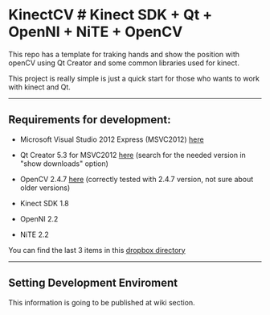 KinectCV # Kinect SDK + Qt + OpenNI + NiTE + OpenCV
===

This repo has a template for traking hands and show the position with openCV using Qt Creator and some common libraries used for kinect.

This project is really simple is just a quick start for those who wants to work with kinect and Qt.

-----
Requirements for development:
-----

* Microsoft Visual Studio 2012 Express (MSVC2012) [here](http://www.visualstudio.com/en-us/products/visual-studio-express-vs.aspx)

* Qt Creator 5.3 for MSVC2012 [here](http://qt-project.org/downloads) (search for the needed version in "show downloads" option)

* OpenCV 2.4.7 [here](http://opencv.org/downloads.html) (correctly tested with 2.4.7 version, not sure about older versions)

* Kinect SDK 1.8

* OpenNI 2.2

* NiTE 2.2

You can find the last 3 items in this [dropbox directory](https://www.dropbox.com/sh/12hv0w9dx3p04ml/AACrdKm-uI5klJKcOSY6pCima)

----
Setting Development Enviroment
----

This information is going to be published at wiki section.

